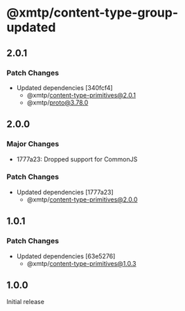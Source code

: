 # @xmtp/content-type-group-updated

## 2.0.1

### Patch Changes

- Updated dependencies [340fcf4]
  - @xmtp/content-type-primitives@2.0.1
  - @xmtp/proto@3.78.0

## 2.0.0

### Major Changes

- 1777a23: Dropped support for CommonJS

### Patch Changes

- Updated dependencies [1777a23]
  - @xmtp/content-type-primitives@2.0.0

## 1.0.1

### Patch Changes

- Updated dependencies [63e5276]
  - @xmtp/content-type-primitives@1.0.3

## 1.0.0

Initial release
